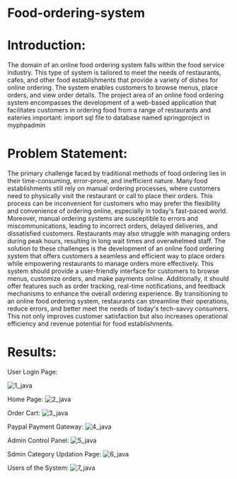 # Food-ordering-system

# Introduction:

The domain of an online food ordering system falls within the food service industry. This type of system is tailored to meet the needs of restaurants, cafes, and other food establishments that provide a variety of dishes for online ordering. The system enables customers to browse menus, place orders, and view order details. The project area of an online food ordering system encompasses the development of a web-based application that facilitates customers in ordering food from a range of restaurants and eateries
important: import sql file to database named springproject in myphpadmin

# Problem Statement:

The primary challenge faced by traditional methods of food ordering lies in their time-consuming, error-prone, and inefficient nature. Many food establishments still rely on manual ordering processes, where customers need to physically visit the restaurant or call to place their orders. This process can be inconvenient for customers who may prefer the flexibility and convenience of ordering online, especially in today's fast-paced world.
Moreover, manual ordering systems are susceptible to errors and miscommunications, leading to incorrect orders, delayed deliveries, and dissatisfied customers. Restaurants may also struggle with managing orders during peak hours, resulting in long wait times and overwhelmed staff.
The solution to these challenges is the development of an online food ordering system that offers customers a seamless and efficient way to place orders while empowering restaurants to manage orders more effectively. This system should provide a user-friendly interface for customers to browse menus, customize orders, and make payments online. Additionally, it should offer features such as order tracking, real-time notifications, and feedback mechanisms to enhance the overall ordering experience.
By transitioning to an online food ordering system, restaurants can streamline their operations, reduce errors, and better meet the needs of today's tech-savvy consumers. This not only improves customer satisfaction but also increases operational efficiency and revenue potential for food establishments.

# Results:
User Login Page:

![1_java](https://github.com/co-de-er123/Online-Food-Ordering-Website/assets/100010797/9783c589-de86-4a4c-b0c2-4ed09f4e12c1)



Home Page:
![2_java](https://github.com/co-de-er123/Online-Food-Ordering-Website/assets/100010797/313cc844-846a-4b0e-9820-c5eb524d6a88)




Order Cart:
![3_java](https://github.com/co-de-er123/Online-Food-Ordering-Website/assets/100010797/4e8450fa-9f7f-4ad5-9650-daa4cfe76920)




Paypal Payment Gateway:
![4_java](https://github.com/co-de-er123/Online-Food-Ordering-Website/assets/100010797/d8ea55fa-81a5-48c0-9e94-89dc1dc61a0f)




Admin Control Panel:
![5_java](https://github.com/co-de-er123/Online-Food-Ordering-Website/assets/100010797/422f9b58-050c-4b7f-9d68-c78b4d8e2f54)




Sdmin Category Updation Page:
![6_java](https://github.com/co-de-er123/Online-Food-Ordering-Website/assets/100010797/5233992b-d609-4b9c-bf15-b8e98b3bcb82)




Users of the System:
![7_java](https://github.com/co-de-er123/Online-Food-Ordering-Website/assets/100010797/732644e5-57fa-4b7e-b945-4aff6b61933c)




